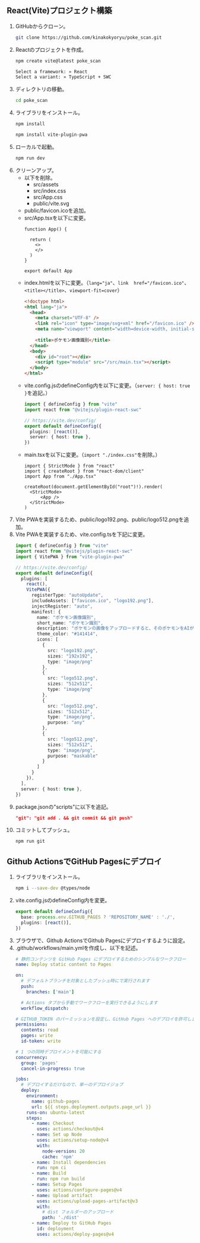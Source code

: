 ## React(Vite)プロジェクト構築
1. GitHubからクローン。
    ```sh
    git clone https://github.com/kinakokyoryu/poke_scan.git
    ```
1. Reactのプロジェクトを作成。
    ```sh
    npm create vite@latest poke_scan
    ```
    ```sh
    Select a framework: » React
    Select a variant: » TypeScript + SWC
    ```
1. ディレクトリの移動。
    ```sh
    cd poke_scan
    ```
1. ライブラリをインストール。
    ```sh
    npm install
    ```
    ```sh
    npm install vite-plugin-pwa
    ```
1. ローカルで起動。
    ```sh
    npm run dev
    ```
1. クリーンアップ。
    - 以下を削除。
        - src/assets
        - src/index.css
        - src/App.css
        - public/vite.svg
    - public/favicon.icoを追加。
    - src/App.tsxを以下に変更。
        ```tsx
        function App() {

          return (
            <>
            </>
          )
        }

        export default App
        ```
    - index.htmlを以下に変更。（`lang="ja"`、`link  href="/favicon.ico"`、`<title></title>`、`viewport-fit=cover`）
        ```html
        <!doctype html>
        <html lang="ja">
          <head>
            <meta charset="UTF-8" />
            <link rel="icon" type="image/svg+xml" href="/favicon.ico" />
            <meta name="viewport" content="width=device-width, initial-scale=1.0, viewport-fit=cover" />
            
            <title>ポケモン画像識別</title>
          </head>
          <body>
            <div id="root"></div>
            <script type="module" src="/src/main.tsx"></script>
          </body>
        </html>
        ```
    - vite.config.jsのdefineConfig内を以下に変更。（`server: { host: true }`を追記。）
        ```ts
        import { defineConfig } from "vite"
        import react from "@vitejs/plugin-react-swc"

        // https://vite.dev/config/
        export default defineConfig({
          plugins: [react()],
          server: { host: true },
        })
        ```
    - main.tsxを以下に変更。（`import "./index.css"`を削除。）
        ```tsx
        import { StrictMode } from "react"
        import { createRoot } from "react-dom/client"
        import App from "./App.tsx"

        createRoot(document.getElementById("root")!).render(
          <StrictMode>
              <App />
          </StrictMode>
        )
        ```
1. Vite PWAを実装するため、public/logo192.png、public/logo512.pngを追加。
1. Vite PWAを実装するため、vite.config.tsを下記に変更。
    ```ts
    import { defineConfig } from "vite"
    import react from "@vitejs/plugin-react-swc"
    import { VitePWA } from "vite-plugin-pwa"

    // https://vite.dev/config/
    export default defineConfig({
      plugins: [
        react(),
        VitePWA({
          registerType: "autoUpdate",
          includeAssets: ["favicon.ico", "logo192.png"],
          injectRegister: "auto",
          manifest: {
            name: "ポケモン画像識別",
            short_name: "ポケモン識別",
            description: "ポケモンの画像をアップロードすると、そのポケモンをAIが識別します！",
            theme_color: "#141414",
            icons: [
              {
                src: "logo192.png",
                sizes: "192x192",
                type: "image/png"
              },
              {
                src: "logo512.png",
                sizes: "512x512",
                type: "image/png"
              },
              {
                src: "logo512.png",
                sizes: "512x512",
                type: "image/png",
                purpose: "any"
              },
              {
                src: "logo512.png",
                sizes: "512x512",
                type: "image/png",
                purpose: "maskable"
              }
            ]
          }
        }),
      ],
      server: { host: true },
    })
    ```
1. package.jsonの"scripts"に以下を追記。
    ```json
    "git": "git add . && git commit && git push"
    ```
1. コミットしてプッシュ。
    ```sh
    npm run git
    ```

## Github ActionsでGitHub Pagesにデプロイ
1. ライブラリをインストール。
    ```sh
    npm i --save-dev @types/node
    ```
1. vite.config.jsのdefineConfig内を変更。
    ```ts
    export default defineConfig({
      base: process.env.GITHUB_PAGES ? 'REPOSITORY_NAME' : './',
      plugins: [react()],
    })
    ```
1. ブラウザで、Github ActionsでGithub Pagesにデプロイするように設定。
1. .github/workflows/main.ymlを作成し、以下を記述。
    ```yml
    # 静的コンテンツを GitHub Pages にデプロイするためのシンプルなワークフロー
    name: Deploy static content to Pages

    on:
      # デフォルトブランチを対象としたプッシュ時にで実行されます
      push:
        branches: ['main']

      # Actions タブから手動でワークフローを実行できるようにします
      workflow_dispatch:

    # GITHUB_TOKEN のパーミッションを設定し、GitHub Pages へのデプロイを許可します
    permissions:
      contents: read
      pages: write
      id-token: write

    # 1 つの同時デプロイメントを可能にする
    concurrency:
      group: 'pages'
      cancel-in-progress: true

    jobs:
      # デプロイするだけなので、単一のデプロイジョブ
      deploy:
        environment:
          name: github-pages
          url: ${{ steps.deployment.outputs.page_url }}
        runs-on: ubuntu-latest
        steps:
          - name: Checkout
            uses: actions/checkout@v4
          - name: Set up Node
            uses: actions/setup-node@v4
            with:
              node-version: 20
              cache: 'npm'
          - name: Install dependencies
            run: npm ci
          - name: Build
            run: npm run build
          - name: Setup Pages
            uses: actions/configure-pages@v4
          - name: Upload artifact
            uses: actions/upload-pages-artifact@v3
            with:
              # dist フォルダーのアップロード
              path: './dist'
          - name: Deploy to GitHub Pages
            id: deployment
            uses: actions/deploy-pages@v4
    ```